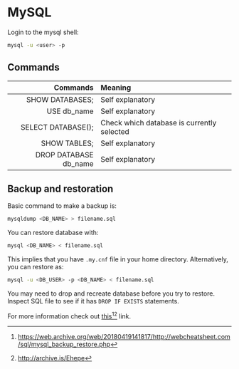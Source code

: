 # MySQL

Login to the mysql shell:

```bash
mysql -u <user> -p
```

## Commands

| Commands | Meaning |
| -------: | :------ |
| SHOW DATABASES; | Self explanatory |
| USE db_name | Self explanatory |
| SELECT DATABASE(); | Check which database is currently selected |
| SHOW TABLES; | Self explanatory |
| DROP DATABASE db_name | Self explanatory |

## Backup and restoration

Basic command to make a backup is:

```bash
mysqldump <DB_NAME> > filename.sql
```

You can restore database with:

```bash
mysql <DB_NAME> < filename.sql
```

This implies that you have `.my.cnf` file in your home directory. Alternatively, you can restore as:

```bash
mysql -u <DB_USER> -p <DB_NAME> < filename.sql
```

You may need to drop and recreate database before you try to restore. Inspect SQL file to see if it has `DROP IF EXISTS` statements.

For more information check out [this][1][^1][^2] link.

[^1]: <https://web.archive.org/web/20180419141817/http://webcheatsheet.com/sql/mysql_backup_restore.php>
[^2]: <http://archive.is/Ehepe>

[1]: http://webcheatsheet.com/sql/mysql_backup_restore.php
